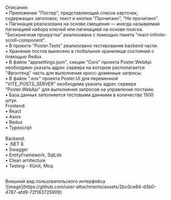 Описание:<br />
• Приложение "Постер", представляющий список карточек, содержащих заголовок, текст и кнопки "Прочитано", "Не прочитано".<br />
• Пагинация реализована на основе смещения — иногда называемая пагинацией набора ключей или пагинацией на основе поиска.<br />
  "Бесконечная прокрутка" реализована с помощью пакета "react-infinite-scroll-component".<br />
• В проекте "Poster.Tests" реализовано тестирование backend части.<br />
• Хранение постов вынесено в глобальное хранилище состояний с помощью Redux.<br />
• В файле "appsettings.json", секции "Cors" проекта Poster.WebApi необходимо указать адрес сервера на котором располагается "Фронтенд" часть для выполнения
  кросс-доменные запросы.<br />
• В файле ".env" проекта Poster.UI для переменной "VITE_POSTS_SERVER" необходима указать адрес сервера "Poster.WebApi" для выполнения запросов на управление постами.<br />
• База данных заполняется тестовыми данными в количестве 1500 штук.
<br />
Frontend:<br />
• React<br />
• Axios<br />
• Redux<br />
• Typescript<br />
<br />
Backend:<br />
• .NET 8<br />
• Swagger<br />
• EntityFramework, SqlLite<br />
• Clean arhitecture<br />
• Testing - XUnit, Moq<br />

<br /> 
Внешний вид пользовательского интерфейса<br /> 
![image](https://github.com/user-attachments/assets/2bc0ce84-d3b0-4787-afd9-72f163725909)
